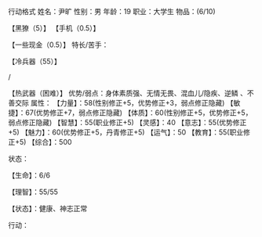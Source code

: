 行动格式
姓名：尹旷
性别：男
年龄：19
职业：大学生
物品：(6/10)

【黑獠（5）】
【手机（0.5）】

【一些现金（0.5）】
特长/苦手：

【冷兵器（55）】

/

【热武器（困难）】
优势/弱点：身体素质强、无情无畏、混血儿/隐疾、逆鳞
、不善交际
属性：
【力量】：58(性别修正+5，优势修正+3，弱点修正隐藏)
【敏捷】：67(优势修正+7，弱点修正隐藏)
【体质】：60(性别修正+5，优势修正+5，弱点修正隐藏)
【智慧】：55(职业修正+5)
【灵感】：40
【意志】：55(优势修正+5)
【魅力】：60(优势修正+5，丹青修正+5)
【运气】：50
【教育】：55(职业修正+5)
【综合】：500

状态：

【生命】：6/6

【理智】：55/55

【状态】：健康、神志正常

行动：

